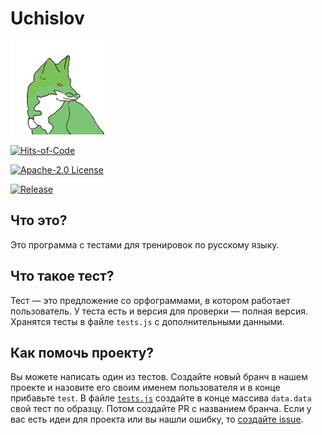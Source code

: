 ﻿# Uchislov
 

<img src="src/main/resources/site/images/img.png" width="150" height="150">

[![Hits-of-Code](https://hitsofcode.com/github/aparovyshnaya/uchislov?branch=master)](https://hitsofcode.com/view/github/aparovyshnaya/uchislov?branch=master)

[![Apache-2.0 License](https://img.shields.io/badge/License-Apache--2.0-brightgreen.svg)](https://github.com/AParovyshnaya/uchislov/blob/master/LICENSE)

[![Release](https://img.shields.io/badge/Release-Latest%202.0.0-pink.svg)](https://github.com/AParovyshnaya/uchislov/releases/latest)

## Что это?

Это программа с тестами для тренировок по русскому языку.


## Что такое тест?

Тест — это предложение со орфограммами, в котором работает пользователь. У теста есть и версия для проверки — полная версия. Хранятся тесты в файле `tests.js` с дополнительными данными.

## Как помочь проекту?

Вы можете написать один из тестов. Создайте новый бранч в нашем проекте и назовите его своим именем пользователя и в конце прибавьте `test`. В файле [`tests.js`](https://github.com/AParovyshnaya/uchislov/blob/master/src/main/resources/site/js/tests.js) создайте в конце массива `data.data` свой тест по образцу. Потом создайте PR с названием бранча. 
Если у вас есть идеи для проекта или вы нашли ошибку, то [создайте issue](https://github.com/AParovyshnaya/uchislov/issues/new).
